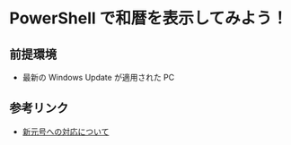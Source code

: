 # PowerShell で和暦を表示してみよう！
## 前提環境
* 最新の Windows Update が適用された PC

## 参考リンク
* [新元号への対応について](https://www.microsoft.com/ja-jp/mscorp/newera/default.aspx)
